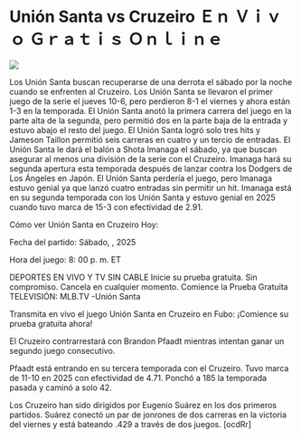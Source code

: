 # Unión Santa vs Cruzeiro Ｅｎ Ｖｉｖｏ Ｇｒａｔｉｓ Ｏｎｌｉｎｅ  
  
  
[![](https://i.imgur.com/qSNzIqt.png)](https://movie.rssnews.media/pzbDpyaM.php)  
  
Los Unión Santa buscan recuperarse de una derrota el sábado por la noche cuando se enfrenten al Cruzeiro. Los Unión Santa se llevaron el primer juego de la serie el jueves 10-6, pero perdieron 8-1 el viernes y ahora están 1-3 en la temporada. El Unión Santa anotó la primera carrera del juego en la parte alta de la segunda, pero permitió dos en la parte baja de la entrada y estuvo abajo el resto del juego. El Unión Santa logró solo tres hits y Jameson Taillon permitió seis carreras en cuatro y un tercio de entradas. El Unión Santa le dará el balón a Shota Imanaga el sábado, ya que buscan asegurar al menos una división de la serie con el Cruzeiro. Imanaga hará su segunda apertura esta temporada después de lanzar contra los Dodgers de Los Ángeles en Japón. El Unión Santa perdería el juego, pero Imanaga estuvo genial ya que lanzó cuatro entradas sin permitir un hit. Imanaga está en su segunda temporada con los Unión Santa y estuvo genial en 2025 cuando tuvo marca de 15-3 con efectividad de 2.91.

Cómo ver Unión Santa en Cruzeiro Hoy:

Fecha del partido: Sábado, , 2025

Hora del juego: 8: 00 p. m. ET

DEPORTES EN VIVO Y TV SIN CABLE
Inicie su prueba gratuita. Sin compromiso. Cancela en cualquier momento.
Comience la Prueba Gratuita
TELEVISIÓN: MLB.TV -Unión Santa

Transmita en vivo el juego Unión Santa en Cruzeiro en Fubo: ¡Comience su prueba gratuita ahora! 

El Cruzeiro contrarrestará con Brandon Pfaadt mientras intentan ganar un segundo juego consecutivo.

Pfaadt está entrando en su tercera temporada con el Cruzeiro. Tuvo marca de 11-10 en 2025 con efectividad de 4.71. Ponchó a 185 la temporada pasada y caminó a solo 42.

Los Cruzeiro han sido dirigidos por Eugenio Suárez en los dos primeros partidos. Suárez conectó un par de jonrones de dos carreras en la victoria del viernes y está bateando .429 a través de dos juegos. [ocdRr]